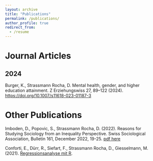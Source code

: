 ```yaml
---
layout: archive
title: "Publications"
permalink: /publications/
author_profile: true
redirect_from:
  - /resume
---
```



# Journal Articles
## 2024
Burger, K., Strassmann Rocha, D. Mental health, gender, and higher education attainment. Z Erziehungswiss 27, 89–122 (2024). https://doi.org/10.1007/s11618-023-01187-3

# Other Publications 
Imboden, D., Popovic, S., Strassmann Rocha, D. (2022). Reasons for Studying Sociology from an Inequality
Perspective. Swiss Sociological Association, Bulletin 161, December 2022, 19-25. [pdf here](https://www.sgs-sss.ch/wp-content/uploads/2022/04/SSA-Bulletin-161.pdf) 

Conforti, E., Dürr, R., Siefart, F., Strassmann Rocha, D., Giesselmann, M. (2021). [Regressionsanalyse mit R](https://www.suz.uzh.ch/dataforstat/statistik2/).
